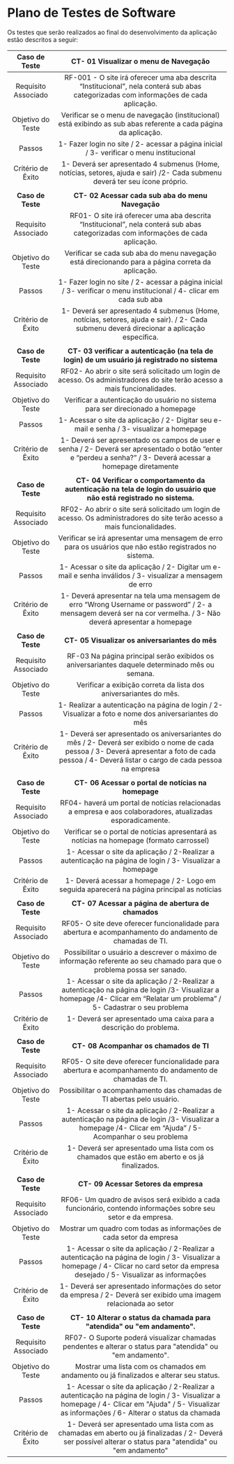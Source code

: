 # Plano de Testes de Software

Os testes que serão realizados ao final do desenvolvimento da aplicação estão descritos a seguir:
 
| **Caso de Teste** 	| **CT- 01 Visualizar o menu de  Navegação** 	|
|:---:	|:---:	|
|	Requisito Associado 	| RF-001 - O site irá oferecer uma aba descrita “Institucional”, nela conterá sub abas categorizadas com informações de cada aplicação. |
| Objetivo do Teste 	| Verificar se o menu de navegação (institucional) está exibindo as sub abas referente a cada página da aplicação. |
| Passos 	| 1- Fazer login no site / 2- acessar a página inicial / 3- verificar o menu institucional|
|Critério de Êxito |1- Deverá ser apresentado 4 submenus (Home, notícias, setores, ajuda e sair) /2- Cada submenu deverá ter seu ícone próprio.|
|  	|  	|
| **Caso de Teste** 	| **CT- 02 Acessar cada sub aba do menu Navegação**	|
|Requisito Associado | RF01- O site irá oferecer uma aba descrita “Institucional”, nela conterá sub abas categorizadas com informações de cada aplicação. |
| Objetivo do Teste 	| Verificar se cada sub aba do menu navegação está direcionando para a página correta da aplicação. |
| Passos 	|1- Fazer login no site / 2- acessar a página inicial / 3- verificar o menu institucional / 4- clicar em cada sub aba |
|Critério de Êxito |1- Deverá ser apresentado 4 submenus (Home, notícias, setores, ajuda e sair). / 2- Cada submenu deverá direcionar a aplicação específica.|
|  	|  	|
| **Caso de Teste** 	| **CT- 03 verificar a autenticação (na tela de login) de um usuário já registrado no sistema**	|
|Requisito Associado | RF02- Ao abrir o site será solicitado um login de acesso. Os administradores do site terão acesso a mais funcionalidades. |
| Objetivo do Teste 	| Verificar a autenticação do usuário no sistema para ser direcionado a homepage|
| Passos 	|1- Acessar o site da aplicação / 2- Digitar seu e-mail e senha / 3- visualizar a homepage|
|Critério de Êxito |1- Deverá ser apresentado os campos de user e senha / 2- Deverá ser apresentado o botão “enter e “perdeu a senha?” / 3- Deverá acessar a homepage diretamente|
|  	|  	|
| **Caso de Teste** 	| **CT- 04 Verificar o comportamento da autenticação na tela de login do usuário que não está registrado no sistema.**	|
|Requisito Associado |RF02- Ao abrir o site será solicitado um login de acesso. Os administradores do site terão acesso a mais funcionalidades.  |
| Objetivo do Teste 	|Verificar se irá apresentar uma mensagem de erro para os usuários que não estão registrados no sistema.|
| Passos 	|1- Acessar o site da aplicação / 2- Digitar um e-mail e senha inválidos / 3- visualizar a mensagem de erro|
|Critério de Êxito |1- Deverá apresentar na tela uma mensagem de erro “Wrong Username or password” / 2- a mensagem deverá ser na cor vermelha. / 3- Não deverá apresentar a homepage|
|  	|  	|
| **Caso de Teste** 	| **CT- 05 Visualizar os aniversariantes do mês**	|
|Requisito Associado |RF-03 Na página principal serão exibidos os aniversariantes daquele determinado mês ou semana.|
| Objetivo do Teste 	|Verificar a exibição correta da lista dos aniversariantes do mês.|
| Passos|1- Realizar a autenticação na página de login / 2- Visualizar a foto e nome dos aniversariantes do mês|
|Critério de Êxito |1- Deverá ser apresentado os aniversariantes do mês / 2- Deverá ser exibido o nome de cada pessoa / 3- Deverá apresentar a foto de cada pessoa / 4- Deverá listar o cargo de cada pessoa na empresa|
|  	|  	|
| **Caso de Teste** 	| **CT- 06 Acessar o portal de notícias na homepage**	|
|Requisito Associado |RF04- haverá um portal de notícias relacionadas a empresa e aos colaboradores, atualizadas esporadicamente.|
| Objetivo do Teste 	|Verificar se o portal de notícias apresentará as notícias na homepage (formato carrossel) |
| Passos|1- Acessar o site da aplicação / 2-Realizar a autenticação na página de login / 3- Visualizar a homepage|
|Critério de Êxito|1- Deverá acessar a homepage / 2- Logo em seguida aparecerá na página principal as notícias |
|  	|  	|
| **Caso de Teste** 	| **CT- 07 Acessar a página de abertura de chamados**	|
|Requisito Associado |RF05- O site deve oferecer funcionalidade para abertura e acompanhamento do andamento de chamadas de TI.|
| Objetivo do Teste 	|Possibilitar o usuário a descrever o máximo de informação referente ao seu chamado para que o problema possa ser sanado. |
| Passos |1- Acessar o site da aplicação / 2-Realizar a autenticação na página de login /3- Visualizar a homepage /4- Clicar em “Relatar um problema” / 5- Cadastrar o seu problema|
|Critério de Êxito |1- Deverá ser apresentado uma caixa para a descrição do problema. |
|  	|  	|
| **Caso de Teste** 	| **CT- 08 Acompanhar os chamados de TI**	|
|Requisito Associado |RF05- O site deve oferecer funcionalidade para abertura e acompanhamento do andamento de chamadas de TI. |
| Objetivo do Teste 	|Possibilitar o acompanhamento das chamadas de TI abertas pelo usuário.|
| Passos 	|1- Acessar o site da aplicação / 2-Realizar a autenticação na página de login /3- Visualizar a homepage /4- Clicar em “Ajuda” / 5- Acompanhar o seu problema|
|Critério de Êxito |1- Deverá ser apresentado uma lista com os chamados que estão em aberto e os já finalizados.|
|  	|  	|
| **Caso de Teste** 	| **CT- 09 Acessar Setores da empresa**	|
|Requisito Associado |RF06- Um quadro de avisos será exibido a cada funcionário, contendo informações sobre seu setor e da empresa.|
| Objetivo do Teste 	|Mostrar um quadro com todas as informações de cada setor da empresa|
| Passos|1- Acessar o site da aplicação / 2-Realizar a autenticação na página de login / 3- Visualizar a homepage / 4- Clicar no card setor da empresa desejado / 5-  Visualizar as informações|
|Critério de Êxito |1- Deverá ser apresentado informações do setor da empresa / 2- Deverá ser exibido uma imagem relacionada ao setor|
|  	|  	|
| **Caso de Teste** 	| **CT- 10 Alterar o status da chamada para "atendida" ou "em andamento".**	|
|Requisito Associado |RF07- O Suporte poderá visualizar chamadas pendentes e alterar o status para "atendida" ou "em andamento".|
| Objetivo do Teste 	|Mostrar uma lista com os chamados em andamento ou já finalizados e alterar seu status.|
| Passos|1- Acessar o site da aplicação / 2-Realizar a autenticação na página de login / 3- Visualizar a homepage / 4- Clicar em "Ajuda" / 5-  Visualizar as informações / 6- Alterar o status da chamada|
|Critério de Êxito |1- Deverá ser apresentado uma lista com as chamadas em aberto ou já finalizadas / 2- Deverá ser possível alterar o status para "atendida" ou "em andamento"|
